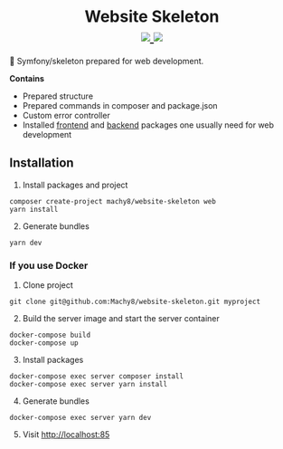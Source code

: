 <h1 align="center">
  Website Skeleton
  <br>
  <a href="https://github.com/Machy8/website-skeleton/blob/master/LICENSE">
    <img src="https://img.shields.io/github/license/Machy8/website-skeleton.svg?style=flat">
  </a>
  <a href="https://packagist.org/packages/machy8/website-skeleton">
    <img src="https://img.shields.io/packagist/dt/Machy8/website-skeleton.svg?style=flat">
  </a>
</h1>
🚀 Symfony/skeleton prepared for web development.


**Contains**
- Prepared structure
- Prepared commands in composer and package.json
- Custom error controller
- Installed [frontend](https://github.com/Machy8/website-skeleton/blob/master/package.json) and [backend](https://github.com/Machy8/website-skeleton/blob/master/composer.json) packages one usually need for web development

## Installation

1. Install packages and project
```
composer create-project machy8/website-skeleton web
yarn install
```

2. Generate bundles
```
yarn dev
```

### If you use Docker
1. Clone project
```
git clone git@github.com:Machy8/website-skeleton.git myproject 
```

2. Build the server image and start the server container
```
docker-compose build
docker-compose up
```

3. Install packages
```
docker-compose exec server composer install
docker-compose exec server yarn install
```

4. Generate bundles
```
docker-compose exec server yarn dev
```

5. Visit [http://localhost:85](http://localhost:85)
